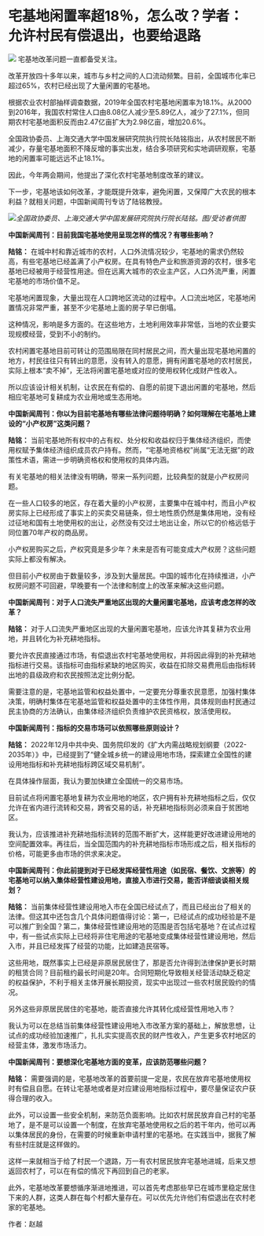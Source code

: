 # 宅基地闲置率超18％，怎么改？学者：允许村民有偿退出，也要给退路

![](https://inews.gtimg.com/news_bt/OLAG45YeIlaqxqiuNZEQqjMLWnnax-FXmWXxr_v9ZxpB0AA/1000)
宅基地改革问题一直都备受关注。

改革开放四十多年以来，城市与乡村之间的人口流动频繁。目前，全国城市化率已超过65%，农村已经出现了大量闲置的宅基地。

根据农业农村部抽样调查数据，2019年全国农村宅基地闲置率为18.1%。从2000到2016年，我国农村常住人口由8.08亿人减少至5.89亿人，减少了27.1%，但同期农村宅基地面积反而由2.47亿亩扩大为2.98亿亩，增加20.6%。

全国政协委员、上海交通大学中国发展研究院执行院长陆铭指出，从农村居民不断减少，存量宅基地面积不降反增的事实出发，结合多项研究和实地调研观察，宅基地的闲置率可能远远不止18.1%。

因此，今年两会期间，他提出了深化农村宅基地制度改革的建议。

下一步，宅基地该如何改革，才能既提升效率，避免闲置，又保障广大农民的根本利益？就相关问题，中国新闻周刊专访了陆铭教授。

![](https://inews.gtimg.com/news_bt/OoUW4BB7YneQ2NkXXfPEDbSs4SObO-dADdE9b7Vp2GAqwAA/1000)_全国政协委员、上海交通大学中国发展研究院执行院长陆铭。图/受访者供图_

**中国新闻周刊：目前我国宅基地使用呈现怎样的情况？有哪些影响？**

**陆铭：**
在城中村和靠近城市的农村，人口外流情况较少，宅基地的需求仍然较高，有些宅基地已经盖满了小产权房。在具有特色产业和旅游资源的农村，很多宅基地已经被用于经营性用途。但在远离大城市的农业主产区，人口外流严重，闲置宅基地的市场价值不足。

宅基地闲置现象，大量出现在人口跨地区流动的过程中。人口流出地区，宅基地闲置情况非常严重，甚至不少宅基地上面的房子早已倒塌。

这种情况，影响是多方面的。在这些地方，土地利用效率非常低，当地的农业要实现规模经营，受到不小的制约。

农村闲置宅基地目前可转让的范围局限在同村居民之间，而大量出现宅基地闲置的地方，村民往往只有转出的意愿，没有转入的意愿，拥有闲置宅基地的农村居民，实际上根本“卖不掉”，无法将闲置宅基地或对应的使用权转化成财产性收入。

所以应该设计相关机制，让农民在有偿的、自愿的前提下退出闲置的宅基地，然后相应宅基地可复耕成为农业用地或生态用地。

**中国新闻周刊：你以为目前宅基地有哪些法律问题待明确？如何理解在宅基地上建设的“小产权房”这类问题？**

**陆铭：**
当前宅基地所有权中的占有权、处分权和收益权归于集体经济组织，而使用权赋予集体经济组织成员农户持有。然而，“宅基地资格权”尚属“无法无据”的政策性术语，需进一步明确资格权和使用权的具体内涵。

有关宅基地的相关法律没有明确，带来一系列问题，比较典型的就是小产权房问题。

在一些人口较多的地区，存在着大量的小产权房，主要集中在城中村，而且小产权房实际上已经形成了事实上的买卖交易链条，但土地性质仍然是集体用地，没有经过征地和国有土地使用权的出让，必然没有交过土地出让金，所以它的价格远低于同位置70年产权的商品房。

小产权房购买之后，产权究竟是多少年？未来是否有可能变成大产权房？这些问题实际上都没有解决。

但目前小产权房由于数量较多，涉及到大量居民。中国的城市化在持续推进，小产权房问题不可回避，早晚要有一个法律和制度上的改革来解决这些问题。

**中国新闻周刊：对于人口流失严重地区出现的大量闲置宅基地，应该考虑怎样的改革？**

**陆铭：** 对于人口流失严重地区出现的大量闲置宅基地，应该允许其复耕为农业用地，并且转化为补充耕地指标。

要允许农民直接通过市场，有偿退出农村宅基地使用权，并将因此得到的补充耕地指标进行交易。该指标可由指标紧缺的地区购买，收益在扣除交易费用后由指标转出地的县级政府和农民按照法定比例分配。

需要注意的是，宅基地监管和权益处置中，一定要充分尊重农民意愿，加强村集体决策，明确村集体在宅基地监管和权益处置中的主体性作用，具体规则由村民通过民主协商的方法确认，由集体经济组织负责维护农民资格权，放活使用权。

**中国新闻周刊：指标的交易市场可以依照哪些原则设计？**

**陆铭：**
2022年12月中共中央、国务院印发的《扩大内需战略规划纲要（2022-2035年）》中，已经提到了“健全城乡统一的建设用地市场，探索建立全国性的建设用地指标和补充耕地指标跨区域交易机制”。

在具体操作层面，我认为要加快建立全国统一的交易市场。

目前试点将闲置宅基地复耕为农业用地的地区，农户拥有补充耕地指标之后，仅仅允许在省内进行流转和交易，跨省交易的话，补充耕地指标则必须来自于贫困地区。

我认为，应该推进补充耕地指标流转的范围不断扩大，这样能更好改进建设用地的空间配置效率。再往后，当全国范围内的补充耕地指标市场形成之后，相关指标的价格，可能更多由市场的供求来决定。

**中国新闻周刊：你此前提到对于已经发挥经营性用途（如民宿、餐饮、文旅等）的宅基地可以纳入集体经营性建设用地，直接入市进行交易，能否详细谈谈相关规划？**

**陆铭：**
当前集体经营性建设用地入市在全国已经试点了，而且已经出台了相关的法律。但这其中还包含几个具体问题值得讨论：第一，已经试点的成功经验是不是可以推广到全国？第二，集体经营性建设用地的范围是否包括宅基地？在试点过程中，有一些试点实际上已经将非住宅用途的宅基地变成集体经营性建设用地，然后入市，并且已经发挥了经营的功能，比如建造民宿等。

这些用地，既然事实上已经是非原居民居住了，那是否允许得到法律保护更长时期的租赁合同？目前租约最长时间是20年。合同短期化导致相关经营活动缺乏稳定的权益保护，不利于相关主体开展长期投资，现实中出现过一些农村居民毁约的情况。

另外这些非原居民居住的宅基地，能否直接允许其转化成经营性用地入市？

我认为可以在总结当前集体经营性建设用地入市改革方案的基础上，解放思想，让试点的成功经验加速推广，扎扎实实提高农民的财产性收入，产生更多农村地区的经营主体，激发市场活力。

**中国新闻周刊：要想深化宅基地方面的变革，应该防范哪些问题？**

**陆铭：**
需要强调的是，宅基地改革的首要前提一定是，农民在放弃宅基地使用权时有偿且自愿。在转让宅基地或者是对应建设用地指标过程中，要尽量保证农户获得合理的收入。

此外，可以设置一些安全机制，来防范负面影响。比如农村居民放弃自己村的宅基地了，是不是可以设置一个制度，在放弃宅基地使用权之后的若干年内，他可以再以集体居民的身份，在需要的时候重新申请村里的宅基地。在实践当中，据我了解有些村庄就是这样做的。

这样一来就相当于给了村民一个退路，万一有农村居民放弃宅基地进城，后来又想返回农村了，可以在有偿的情况下再回到自己的老家。

此外，宅基地改革要想循序渐进地推进，可以首先考虑那些早已在城市里稳定居住下来的人群，这类人群在每个村都大量存在。可以优先允许他们有偿退出在农村老家的宅基地。

作者：赵越

